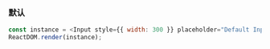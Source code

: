 ### 默认

<!--start-code-->

```js
const instance = <Input style={{ width: 300 }} placeholder="Default Input" />;
ReactDOM.render(instance);
```

<!--end-code-->
